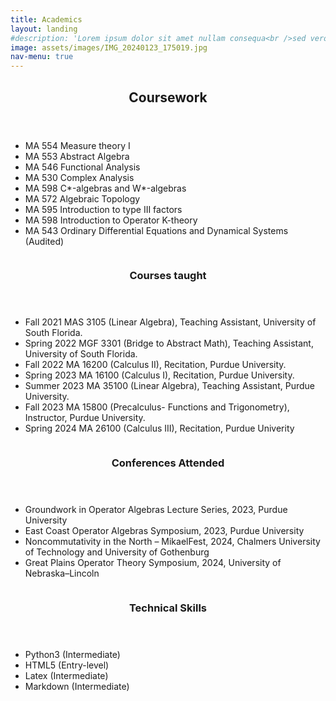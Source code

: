 ```yaml
---
title: Academics
layout: landing
#description: 'Lorem ipsum dolor sit amet nullam consequa<br />sed veroeros. tempus adipiscing nulla.'
image: assets/images/IMG_20240123_175019.jpg
nav-menu: true
---
```


<!-- Main -->
<div id="main">

<!-- One -->
<section id="one">
	<div class="inner">
		<header class="major">
			<h2>Coursework</h2>
		</header>
		<ul>
 		 <li>MA 554 Measure theory I</li>
 		 <li>MA 553 Abstract Algebra</li>
  		 <li>MA 546 Functional Analysis</li>
		 <li>MA 530 Complex Analysis</li>
  		 <li>MA 598 C*-algebras and W*-algebras</li>
		 <li>MA 572 Algebraic Topology</li>
  		 <li>MA 595 Introduction to type III factors</li>
		 <li>MA 598 Introduction to Operator K-theory</li>
		 <li>MA 543 Ordinary Differential Equations and Dynamical Systems (Audited)</li>
		</ul>
	</div>
</section>

<!-- Two -->
<section id="two" class="spotlights">
	<section>
		<a href="generic.html" class="image">
			<img src="{% link assets/images/IMG_20240106_170151.jpg %}" alt="" data-position="center center" />
		</a>
		<div class="content">
			<div class="inner">
				<header class="major">
					<h3>Courses taught</h3>
				</header>
				<p><ul>
 		 <li>Fall 2021 MAS 3105 (Linear Algebra), Teaching Assistant, University of South Florida.</li>
 		 <li>Spring 2022 MGF 3301 (Bridge to Abstract Math), Teaching Assistant, University of South Florida.</li>
  		 <li>Fall 2022 MA 16200 (Calculus II), Recitation, Purdue University.</li>
		 <li>Spring 2023 MA 16100 (Calculus I), Recitation, Purdue University.</li>
  		 <li>Summer 2023 MA 35100 (Linear Algebra), Teaching Assistant, Purdue University.</li>
		 <li>Fall 2023 MA 15800 (Precalculus- Functions and Trigonometry), Instructor, Purdue University.</li>
  		 <li>Spring 2024 MA 26100 (Calculus III), Recitation, Purdue Univerity</li>
		</ul></p>
				<!--<ul class="actions">
					<li><a href="generic.html" class="button">Learn more</a></li>
				</ul>-->
			</div>
		</div>
	</section>
	<section>
		<a href="generic.html" class="image">
			<img src="{% link assets/images/happyhollow.jpg %}" alt="" data-position="top center" />
		</a>
		<div class="content">
			<div class="inner">
				<header class="major">
					<h3>Conferences Attended</h3>
				</header>
				<p><ul>
 		 <li>Groundwork in Operator Algebras Lecture Series, 2023, Purdue University</li>
 		 <li>East Coast Operator Algebras Symposium, 2023, Purdue University</li>
		 <li>Noncommutativity in the North – MikaelFest, 2024, Chalmers University of Technology and University of Gothenburg</li>
		 <li>Great Plains Operator Theory Symposium, 2024, University of Nebraska–Lincoln</li>
		</ul></p>
				<!--<ul class="actions">
					<li><a href="generic.html" class="button">Learn more</a></li>
				</ul>-->
			</div>
		</div>
	</section>
	<section>
		<a href="generic.html" class="image">
			<img src="{% link assets/images/pic10.jpg %}" alt="" data-position="25% 25%" />
		</a>
		<div class="content">
			<div class="inner">
				<header class="major">
					<h3>Technical Skills</h3>
				</header>
				<p><ul>
 		 <li>Python3 (Intermediate)</li>
 		 <li>HTML5 (Entry-level)</li>
		 <li>Latex (Intermediate)</li>
		 <li>Markdown (Intermediate)</li>
		</ul></p>
				<!--<ul class="actions">
					<li><a href="generic.html" class="button">Learn more</a></li>
				</ul>
			</div>-->
		</div>
	</section>
</section>

<!-- Three -->
<!--
<section id="three">
	<div class="inner">
		<header class="major">
			<h2>Massa libero</h2>
		</header>
		<p>Nullam et orci eu lorem consequat tincidunt vivamus et sagittis libero. Mauris aliquet magna magna sed nunc rhoncus pharetra. Pellentesque condimentum sem. In efficitur ligula tate urna. Maecenas laoreet massa vel lacinia pellentesque lorem ipsum dolor. Nullam et orci eu lorem consequat tincidunt. Vivamus et sagittis libero. Mauris aliquet magna magna sed nunc rhoncus amet pharetra et feugiat tempus.</p>
		<ul class="actions">
			<li><a href="generic.html" class="button next">Get Started</a></li>
		</ul>
	</div>
</section>
-->
</div>
